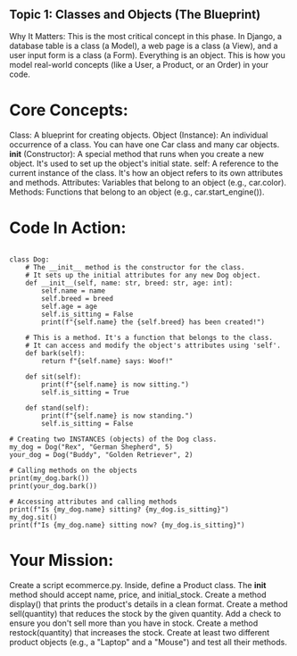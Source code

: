 ## Topic 1: Classes and Objects (The Blueprint)
Why It Matters: This is the most critical concept in this phase. In Django, a database table is a class (a Model), a web page is a class (a View), and a user input form is a class (a Form). Everything is an object. This is how you model real-world concepts (like a User, a Product, or an Order) in your code.

# Core Concepts:

Class: A blueprint for creating objects.
Object (Instance): An individual occurrence of a class. You can have one Car class and many car objects.
__init__ (Constructor): A special method that runs when you create a new object. It's used to set up the object's initial state.
self: A reference to the current instance of the class. It's how an object refers to its own attributes and methods.
Attributes: Variables that belong to an object (e.g., car.color).
Methods: Functions that belong to an object (e.g., car.start_engine()).

# Code In Action:
```

class Dog:
    # The __init__ method is the constructor for the class.
    # It sets up the initial attributes for any new Dog object.
    def __init__(self, name: str, breed: str, age: int):
        self.name = name
        self.breed = breed
        self.age = age
        self.is_sitting = False
        print(f"{self.name} the {self.breed} has been created!")

    # This is a method. It's a function that belongs to the class.
    # It can access and modify the object's attributes using 'self'.
    def bark(self):
        return f"{self.name} says: Woof!"

    def sit(self):
        print(f"{self.name} is now sitting.")
        self.is_sitting = True

    def stand(self):
        print(f"{self.name} is now standing.")
        self.is_sitting = False

# Creating two INSTANCES (objects) of the Dog class.
my_dog = Dog("Rex", "German Shepherd", 5)
your_dog = Dog("Buddy", "Golden Retriever", 2)

# Calling methods on the objects
print(my_dog.bark())
print(your_dog.bark())

# Accessing attributes and calling methods
print(f"Is {my_dog.name} sitting? {my_dog.is_sitting}")
my_dog.sit()
print(f"Is {my_dog.name} sitting now? {my_dog.is_sitting}")
```
# Your Mission:

Create a script ecommerce.py.
Inside, define a Product class.
The __init__ method should accept name, price, and initial_stock.
Create a method display() that prints the product's details in a clean format.
Create a method sell(quantity) that reduces the stock by the given quantity. Add a check to ensure you don't sell more than you have in stock.
Create a method restock(quantity) that increases the stock.
Create at least two different product objects (e.g., a "Laptop" and a "Mouse") and test all their methods.